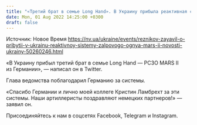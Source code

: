 ```yaml
---
title: "«Третий брат в семье Long Hand». В Украину прибыла реактивная система залпового огня Mars II — Резников"
date: Mon, 01 Aug 2022 14:25:00 +0300
draft: false
---
```

Источник: Новое Время https://nv.ua/ukraine/events/reznikov-zayavil-o-pribytii-v-ukrainu-reaktivnoy-sistemy-zalpovogo-ognya-mars-ii-novosti-ukrainy-50260246.html


«В Украину прибыл третий брат в семье Long Hand — РСЗО MARS II из Германии», — написал он в Twitter.

Глава ведомства поблагодарил Германию за системы.

«Спасибо Германии и лично моей коллеге Кристин Ламбрехт за эти системы. Наши артиллеристы поздравляют немецких партнеров!» — заявил он.

Присоединяйтесь к нам в соцсетях Facebook, Telegram и Instagram.
